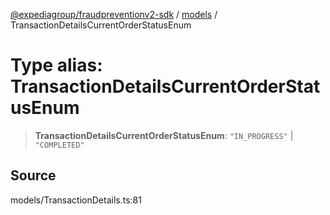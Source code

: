 [@expediagroup/fraudpreventionv2-sdk](../../index.md) / [models](../index.md) / TransactionDetailsCurrentOrderStatusEnum

# Type alias: TransactionDetailsCurrentOrderStatusEnum

> **TransactionDetailsCurrentOrderStatusEnum**: `"IN_PROGRESS"` \| `"COMPLETED"`

## Source

models/TransactionDetails.ts:81
